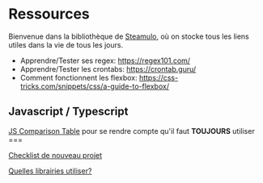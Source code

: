 # Ressources
Bienvenue dans la bibliothèque de [Steamulo](http://www.steamulo.com/), où on stocke tous les liens utiles dans la vie de tous les jours.
* Apprendre/Tester ses regex: https://regex101.com/
* Apprendre/Tester les crontabs: https://crontab.guru/
* Comment fonctionnent les flexbox: https://css-tricks.com/snippets/css/a-guide-to-flexbox/

## Javascript / Typescript

[JS Comparison Table](https://dorey.github.io/JavaScript-Equality-Table/) pour se rendre compte qu'il faut **TOUJOURS** utiliser ===

[Checklist de nouveau projet](https://github.com/STEAMULO/resources/blob/master/javascript-checklist-nouveau-projet.md)

[Quelles librairies utiliser?](https://github.com/STEAMULO/resources/blob/master/javascript-les-libs.md)


